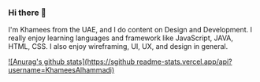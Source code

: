 ### Hi there 👋

I'm Khamees from the UAE, and I do content on Design and Development. I really enjoy learning languages and framework like JavaScript, JAVA, HTML, CSS.
I also enjoy wireframing, UI, UX, and design in general.

[![Anurag's github stats](https://sgithub readme-stats.vercel.app/api?username=KhameesAlhammadi)](https://github.com/anuraghazra/github-readme-stats)

